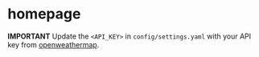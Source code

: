 # homepage

**IMPORTANT** Update the `<API_KEY>` in `config/settings.yaml` with your API key from [openweathermap](https://home.openweathermap.org/api_keys).